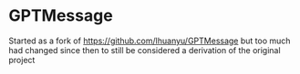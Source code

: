 # GPTMessage

Started as a fork of https://github.com/lhuanyu/GPTMessage but too much had changed since then to still be considered a derivation of the original project
